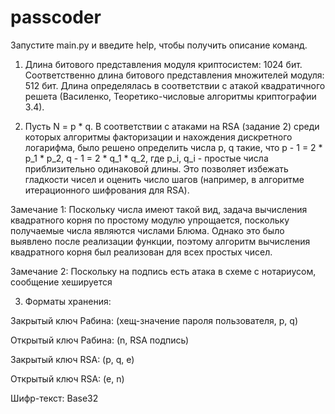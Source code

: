 # passcoder

Запустите main.py и введите help, чтобы получить описание команд.

1. Длина битового представления модуля криптосистем: 1024 бит. Соответственно длина битового представления множителей модуля: 512 бит. Длина определялась в соответствии с атакой квадратичного решета (Василенко, Теоретико-числовые алгоритмы криптографии 3.4).

2. Пусть N = p * q. В соответствии с атаками на RSA (задание 2) среди которых алгоритмы факторизации и нахождения дискретного логарифма, было решено определить числа p, q такие, что p - 1 = 2 * p_1 * p_2, q - 1 = 2 * q_1 * q_2, где p_i, q_i - простые числа приблизительно одинаковой длины. Это позволяет избежать гладкости чисел и оценить число шагов (например, в алгоритме итерационного шифрования для RSA).

Замечание 1: Поскольку числа имеют такой вид, задача вычисления квадратного корня по простому модулю упрощается, поскольку получаемые числа являются числами Блюма. Однако это было выявлено после реализации функции, поэтому алгоритм вычисления квадратного корня был реализован для всех простых чисел.

Замечание 2: Поскольку на подпись есть атака в схеме с нотариусом, сообщение хешируется

3. Форматы хранения:

Закрытый ключ Рабина: (хещ-значение пароля пользователя, p, q)

Открытый ключ Рабина: (n, RSA подпись)

Закрытый ключ RSA: (p, q, e)

Открытый ключ RSA: (e, n)

Шифр-текст: Base32
